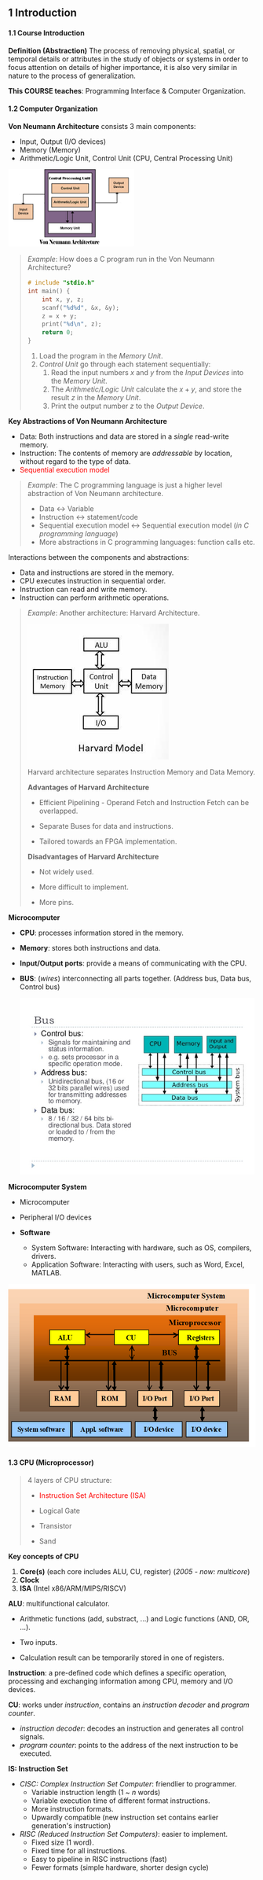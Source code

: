 ## 1  Introduction

#### 1.1  Course Introduction

**Definition (Abstraction)**  The process of removing physical, spatial, or temporal details or attributes in the study of objects or systems in order to focus attention on details of higher importance, it is also very similar in nature to the process of generalization.

**This COURSE teaches**: Programming Interface & Computer Organization.

#### 1.2  Computer Organization

**Von Neumann Architecture** consists 3 main components:

- Input, Output  (I/O devices)
- Memory  (Memory)
- Arithmetic/Logic Unit, Control Unit  (CPU, Central Processing Unit)

<img src="pics\John-Von-Neumann-Architecture.jpg" alt="John-Von-Neumann-Architecture" style="zoom:25%;" />

> *Example*: How does a C program run in the Von Neumann Architecture?
>
> ```C
> # include "stdio.h"
> int main() {
>     int x, y, z;
>     scanf("%d%d", &x, &y);
>     z = x + y;
>     print("%d\n", z);
>     return 0;
> }
> ```
>
> 1. Load the program in the *Memory Unit*.
> 2. *Control Unit* go through each statement sequentially:
>    1. Read the input numbers $x$ and $y$ from the *Input Devices* into the *Memory Unit*.
>    2. The *Arithmetic/Logic Unit* calculate the $x + y$, and store the result $z$ in the *Memory Unit*.
>    3. Print the output number $z$ to the *Output Device*.

**Key Abstractions of Von Neumann Architecture**

- Data: Both instructions and data are stored in a *single* read-write memory.
- Instruction: The contents of memory are *addressable* by location, without regard to the type of data.
- <font color = red> Sequential execution model </font>

> *Example*: The C programming language is just a higher level abstraction of Von Neumann architecture.
>
> - Data  $\longleftrightarrow$  Variable
> - Instruction $\longleftrightarrow$ statement/code
> - Sequential execution model $\longleftrightarrow$ Sequential execution model (*in C programming language*)
> - More abstractions in C programming languages: function calls etc. 

Interactions between the components and abstractions:

- Data and instructions are stored in the memory.
- CPU executes instruction in sequential order.
- Instruction can read and write memory.
- Instruction can perform arithmetic operations.

> *Example*: Another architecture: Harvard Architecture.
>
> <img src="pics\harvard-architecture.jpg"/>
>
> Harvard architecture separates Instruction Memory and Data Memory.
>
> **Advantages of Harvard Architecture**
>
> - Efficient Pipelining - Operand Fetch and Instruction Fetch can be overlapped.
>
> - Separate Buses for data and instructions.
>
> - Tailored towards an FPGA implementation.
>
> **Disadvantages of Harvard Architecture**
>
> - Not widely used.
>
> - More difficult to implement.
>
> - More pins.

**Microcomputer**

- **CPU**: processes information stored in the memory.

- **Memory**: stores both instructions and data.

- **Input/Output ports**: provide a means of communicating with the CPU.

- **BUS**: (*wires*) interconnecting all parts together. (Address bus, Data bus, Control bus)

  <img src="pics\bus-structure.jpg" style="zoom:75%;" />

**Microcomputer System**

- Microcomputer
- Peripheral I/O devices

- **Software**
  - System Software: Interacting with hardware, such as OS, compilers, drivers.
  - Application Software: Interacting with users, such as Word, Excel, MATLAB.

<img src="pics\microcomputer-system.png" style="zoom:75%;" />

#### 1.3 CPU (Microprocessor)

> 4 layers of CPU structure:
>
> - <font color=red>Instruction Set Architecture (ISA)</font>
>
> - Logical Gate
>
> - Transistor
>
> - Sand

**Key concepts of CPU**

1. **Core(s)** (each core includes ALU, CU, register) (*2005 - now: multicore*)
2. **Clock**
3. **ISA** (Intel x86/ARM/MIPS/RISCV)

**ALU**: multifunctional calculator. 

- Arithmetic functions (add, substract, ...) and Logic functions (AND, OR, ...).

- Two inputs.
- Calculation result can be temporarily stored in one of registers.

**Instruction**: a pre-defined code which defines a specific operation, processing and exchanging information among CPU, memory and I/O devices.

**CU**: works under *instruction*, contains an *instruction decoder* and *program counter*.

- *instruction decoder*: decodes an instruction and generates all control signals.
- *program counter*: points to the address of the next instruction to be executed.

**IS: Instruction Set**

- *CISC: Complex Instruction Set Computer*: friendlier to programmer.
  - Variable instruction length (1 ~ $n$ words)
  - Variable execution time of different format instructions.
  - More instruction formats.
  - Upwardly compatible (new instruction set contains earlier generation's instruction)
- *RISC (Reduced Instruction Set Computers)*: easier to implement.
  - Fixed size (1 word).
  - Fixed time for all instructions.
  - Easy to pipeline in RISC instructions (fast)
  - Fewer formats (simple hardware, shorter design cycle)

